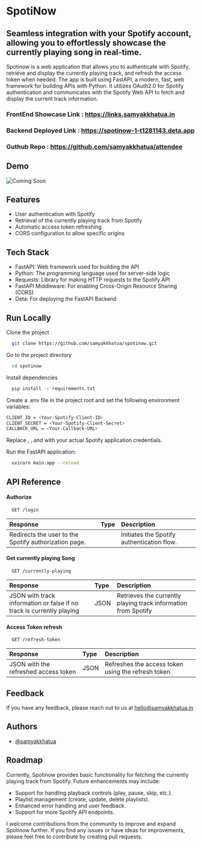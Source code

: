 # SpotiNow
## Seamless integration with your Spotify account, allowing you to effortlessly showcase the currently playing song in real-time.

Spotinow is a web application that allows you to authenticate with Spotify, retrieve and display the currently playing track, and refresh the access token when needed. The app is built using FastAPI, a modern, fast, web framework for building APIs with Python. It utilizes OAuth2.0 for Spotify authentication and communicates with the Spotify Web API to fetch and display the current track information.


### FrontEnd Showcase Link : https://links.samyakkhatua.in
### Backend Deployed Link : https://spotinow-1-t1281143.deta.app
### Guthub Repo : https://github.com/samyakkhatua/attendee 

## Demo

![Coming Soon](https://media.giphy.com/media/AXK99IqSdSMjbmP4Mn/giphy.)


## Features

- User authentication with Spotify
- Retrieval of the currently playing track from Spotify
- Automatic access token refreshing
- CORS configuration to allow specific origins


## Tech Stack

- FastAPI: Web framework used for building the API
- Python: The programming language used for server-side logic
- Requests: Library for making HTTP requests to the Spotify API
- FastAPI Middleware: For enabling Cross-Origin Resource Sharing (CORS)
- Deta: For deploying the FastAPI Backend


## Run Locally

Clone the project

```bash
  git clone https://github.com/samyakkhatua/spotinow.git

```

Go to the project directory
```bash
  cd spotinow

```

Install dependencies

```bash
  pip install -r requirements.txt

```


Create a .env file in the project root and set the following environment variables:
```bash
CLIENT_ID = <Your-Spotify-Client-ID>
CLIENT_SECRET = <Your-Spotify-Client-Secret>
CALLBACK_URL = <Your-Callback-URL>
```
Replace <Your-Spotify-Client-ID>, <Your-Spotify-Client-Secret>, and <Your-Callback-URL> with your actual Spotify application credentials.

Run the FastAPI application:
```bash
  uvicorn main:app --reload

```




## API Reference

#### Authorize

```http
  GET /login
```

| Response | Type     | Description                |
| :-------- | :------- | :------------------------- |
| Redirects the user to the Spotify authorization page. |  | Initiates the Spotify authentication flow. |

#### Get currently playing Song

```http
  GET /currently-playing
```

| Response | Type     | Description                       |
| :-------- | :------- | :-------------------------------- |
| JSON with track information or false if no track is currently playing      | JSON | Retrieves the currently playing track information from Spotify |


#### Access Token refresh

```http
  GET /refresh-token
```

| Response | Type     | Description                       |
| :-------- | :------- | :-------------------------------- |
| JSON with the refreshed access token | JSON | Refreshes the access token using the refresh token. |



## Feedback

If you have any feedback, please reach out to us at hello@samyakkhatua.in


## Authors

- [@samyakkhatua](https://www.github.com/samyakkhatua)

## Roadmap

Currently, Spotinow provides basic functionality for fetching the currently playing track from Spotify. Future enhancements may include:

- Support for handling playback controls (play, pause, skip, etc.).
- Playlist management (create, update, delete playlists).
- Enhanced error handling and user feedback.
- Support for more Spotify API endpoints.


I welcome contributions from the community to improve and expand Spotinow further. If you find any issues or have ideas for improvements, please feel free to contribute by creating pull requests.